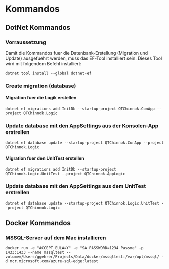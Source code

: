 ﻿# Kommandos

## DotNet Kommandos

### Vorraussetzung

Damit die Kommandos fuer die Datenbank-Erstellung (Migration und Update) ausgefuehrt werden, muss das EF-Tool installiert sein. Dieses Tool wird mit folgendem Befehl installiert:

```code
dotnet tool install --global dotnet-ef
```

### Create migration (database)

#### Migration fuer die Logik erstellen

```code
dotnet ef migrations add InitDb --startup-project QTChinnok.ConApp --project QTChinnok.Logic
```

### Update database mit den AppSettings aus der Konsolen-App erstrellen

```code
dotnet ef database update --startup-project QTChinnok.ConApp --project QTChinnok.Logic
```

#### Migration fuer den UnitTest erstellen

```code
dotnet ef migrations add InitDb --startup-project QTChinnok.Logic.UnitTest --project QTChinnok.AppLogic
```

### Update database mit den AppSettings aus dem UnitTest erstrellen

```code
dotnet ef database update --startup-project QTChinnok.Logic.UnitTest --project QTChinnok.Logic
```

## Docker Kommandos

### MSSQL-Server auf dem Mac installieren

```code
docker run -e "ACCEPT_EULA=Y" -e "SA_PASSWORD=1234_Passme" -p 1433:1433 --name mssqltest --volume=/Users/ggehrer/Projects/Data/docker/mssqltest:/var/opt/mssql/ -d mcr.microsoft.com/azure-sql-edge:latest
```
